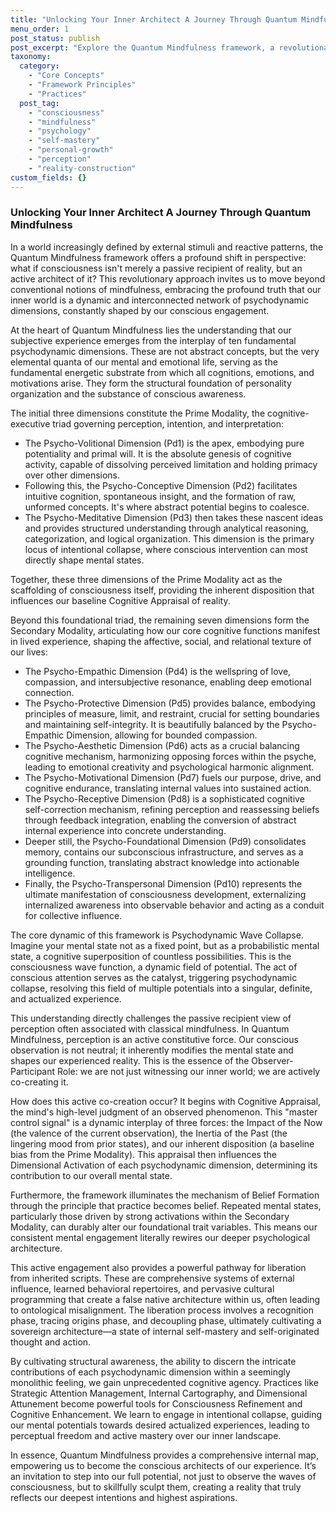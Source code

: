 ```yaml
---
title: "Unlocking Your Inner Architect A Journey Through Quantum Mindfulness"
menu_order: 1
post_status: publish
post_excerpt: "Explore the Quantum Mindfulness framework, a revolutionary approach to understanding and actively shaping your inner world. Learn how your conscious attention influences the unfolding of your reality by engaging with fundamental psychodynamic dimensions, moving beyond passive observation to become the architect of your experience."
taxonomy:
  category:
    - "Core Concepts"
    - "Framework Principles"
    - "Practices"
  post_tag:
    - "consciousness"
    - "mindfulness"
    - "psychology"
    - "self-mastery"
    - "personal-growth"
    - "perception"
    - "reality-construction"
custom_fields: {}
---
```


### Unlocking Your Inner Architect A Journey Through Quantum Mindfulness

In a world increasingly defined by external stimuli and reactive patterns, the Quantum Mindfulness framework offers a profound shift in perspective: what if consciousness isn't merely a passive recipient of reality, but an active architect of it? This revolutionary approach invites us to move beyond conventional notions of mindfulness, embracing the profound truth that our inner world is a dynamic and interconnected network of psychodynamic dimensions, constantly shaped by our conscious engagement.

At the heart of Quantum Mindfulness lies the understanding that our subjective experience emerges from the interplay of ten fundamental psychodynamic dimensions. These are not abstract concepts, but the very elemental quanta of our mental and emotional life, serving as the fundamental energetic substrate from which all cognitions, emotions, and motivations arise. They form the structural foundation of personality organization and the substance of conscious awareness.

The initial three dimensions constitute the Prime Modality, the cognitive-executive triad governing perception, intention, and interpretation:

*   The Psycho-Volitional Dimension (Pd1) is the apex, embodying pure potentiality and primal will. It is the absolute genesis of cognitive activity, capable of dissolving perceived limitation and holding primacy over other dimensions.
*   Following this, the Psycho-Conceptive Dimension (Pd2) facilitates intuitive cognition, spontaneous insight, and the formation of raw, unformed concepts. It's where abstract potential begins to coalesce.
*   The Psycho-Meditative Dimension (Pd3) then takes these nascent ideas and provides structured understanding through analytical reasoning, categorization, and logical organization. This dimension is the primary locus of intentional collapse, where conscious intervention can most directly shape mental states.

Together, these three dimensions of the Prime Modality act as the scaffolding of consciousness itself, providing the inherent disposition that influences our baseline Cognitive Appraisal of reality.

Beyond this foundational triad, the remaining seven dimensions form the Secondary Modality, articulating how our core cognitive functions manifest in lived experience, shaping the affective, social, and relational texture of our lives:

*   The Psycho-Empathic Dimension (Pd4) is the wellspring of love, compassion, and intersubjective resonance, enabling deep emotional connection.
*   The Psycho-Protective Dimension (Pd5) provides balance, embodying principles of measure, limit, and restraint, crucial for setting boundaries and maintaining self-integrity. It is beautifully balanced by the Psycho-Empathic Dimension, allowing for bounded compassion.
*   The Psycho-Aesthetic Dimension (Pd6) acts as a crucial balancing cognitive mechanism, harmonizing opposing forces within the psyche, leading to emotional creativity and psychological harmonic alignment.
*   The Psycho-Motivational Dimension (Pd7) fuels our purpose, drive, and cognitive endurance, translating internal values into sustained action.
*   The Psycho-Receptive Dimension (Pd8) is a sophisticated cognitive self-correction mechanism, refining perception and reassessing beliefs through feedback integration, enabling the conversion of abstract internal experience into concrete understanding.
*   Deeper still, the Psycho-Foundational Dimension (Pd9) consolidates memory, contains our subconscious infrastructure, and serves as a grounding function, translating abstract knowledge into actionable intelligence.
*   Finally, the Psycho-Transpersonal Dimension (Pd10) represents the ultimate manifestation of consciousness development, externalizing internalized awareness into observable behavior and acting as a conduit for collective influence.

The core dynamic of this framework is Psychodynamic Wave Collapse. Imagine your mental state not as a fixed point, but as a probabilistic mental state, a cognitive superposition of countless possibilities. This is the consciousness wave function, a dynamic field of potential. The act of conscious attention serves as the catalyst, triggering psychodynamic collapse, resolving this field of multiple potentials into a singular, definite, and actualized experience.

This understanding directly challenges the passive recipient view of perception often associated with classical mindfulness. In Quantum Mindfulness, perception is an active constitutive force. Our conscious observation is not neutral; it inherently modifies the mental state and shapes our experienced reality. This is the essence of the Observer-Participant Role: we are not just witnessing our inner world; we are actively co-creating it.

How does this active co-creation occur? It begins with Cognitive Appraisal, the mind's high-level judgment of an observed phenomenon. This "master control signal" is a dynamic interplay of three forces: the Impact of the Now (the valence of the current observation), the Inertia of the Past (the lingering mood from prior states), and our inherent disposition (a baseline bias from the Prime Modality). This appraisal then influences the Dimensional Activation of each psychodynamic dimension, determining its contribution to our overall mental state.

Furthermore, the framework illuminates the mechanism of Belief Formation through the principle that practice becomes belief. Repeated mental states, particularly those driven by strong activations within the Secondary Modality, can durably alter our foundational trait variables. This means our consistent mental engagement literally rewires our deeper psychological architecture.

This active engagement also provides a powerful pathway for liberation from inherited scripts. These are comprehensive systems of external influence, learned behavioral repertoires, and pervasive cultural programming that create a false native architecture within us, often leading to ontological misalignment. The liberation process involves a recognition phase, tracing origins phase, and decoupling phase, ultimately cultivating a sovereign architecture—a state of internal self-mastery and self-originated thought and action.

By cultivating structural awareness, the ability to discern the intricate contributions of each psychodynamic dimension within a seemingly monolithic feeling, we gain unprecedented cognitive agency. Practices like Strategic Attention Management, Internal Cartography, and Dimensional Attunement become powerful tools for Consciousness Refinement and Cognitive Enhancement. We learn to engage in intentional collapse, guiding our mental potentials towards desired actualized experiences, leading to perceptual freedom and active mastery over our inner landscape.

In essence, Quantum Mindfulness provides a comprehensive internal map, empowering us to become the conscious architects of our experience. It’s an invitation to step into our full potential, not just to observe the waves of consciousness, but to skillfully sculpt them, creating a reality that truly reflects our deepest intentions and highest aspirations.